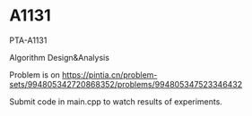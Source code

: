 # A1131
PTA-A1131


Algorithm Design&Analysis

Problem is on https://pintia.cn/problem-sets/994805342720868352/problems/994805347523346432

Submit code in main.cpp to watch results of experiments.
